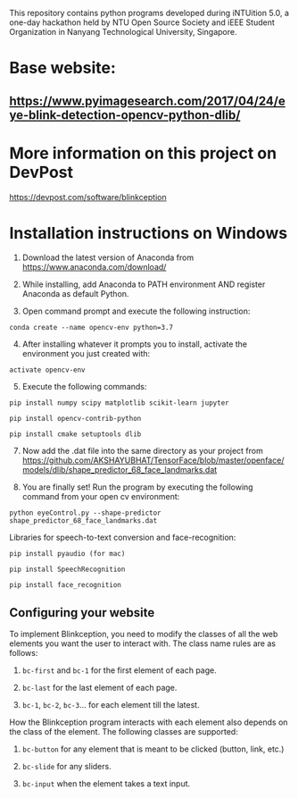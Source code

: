 This repository contains python programs developed during iNTUition 5.0, a one-day hackathon held by NTU Open Source Society and iEEE Student Organization in Nanyang Technological University, Singapore.

# Base website:
## https://www.pyimagesearch.com/2017/04/24/eye-blink-detection-opencv-python-dlib/

# More information on this project on DevPost
https://devpost.com/software/blinkception
# Installation instructions on Windows

1) Download the latest version of Anaconda from https://www.anaconda.com/download/

2) While installing, add Anaconda to PATH environment AND register Anaconda as default Python.

3) Open command prompt and execute the following instruction:

```conda create --name opencv-env python=3.7 ```

4) After installing whatever it prompts you to install, activate the environment you just created with:

``` activate opencv-env ```

5) Execute the following commands:

``` pip install numpy scipy matplotlib scikit-learn jupyter ```

``` pip install opencv-contrib-python ```

``` pip install cmake setuptools dlib ```

7) Now add the .dat file into the same directory as your project from https://github.com/AKSHAYUBHAT/TensorFace/blob/master/openface/models/dlib/shape_predictor_68_face_landmarks.dat

8) You are finally set! Run the program by executing the following command from your open cv environment:

``` python eyeControl.py --shape-predictor shape_predictor_68_face_landmarks.dat ```

Libraries for speech-to-text conversion and face-recognition:

``` pip install pyaudio (for mac) ```

``` pip install SpeechRecognition ```

``` pip install face_recognition ```

## Configuring your website
To implement Blinkception, you need to modify the classes of all the web elements you want the user to interact with. The class name rules are as follows:
1. ```bc-first``` and ``bc-1`` for the first element of each page.

2. ```bc-last``` for the last element of each page.

3. ``bc-1``, ``bc-2``, `bc-3`... for each element till the latest.

How the Blinkception program interacts with each element also depends on the class of the element. The following classes are supported:

1. `bc-button` for any element that is meant to be clicked (button, link, etc.)

2. `bc-slide` for any sliders.

3. `bc-input` when the element takes a text input.
